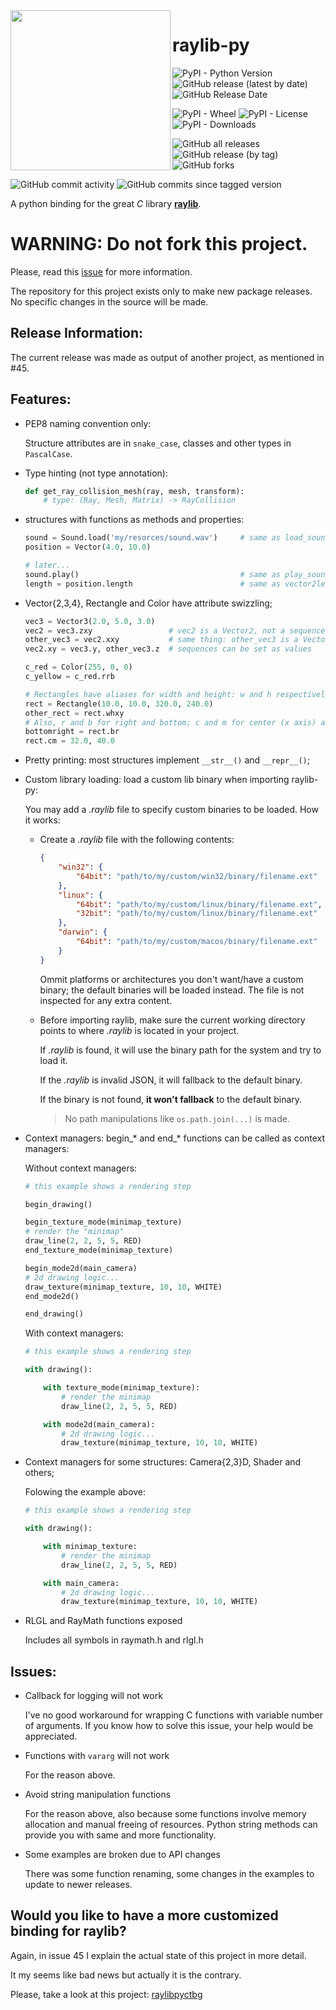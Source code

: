 

<img align="left" src="https://github.com/overdev/raylib-py/blob/master/logo/raylib-py_256x256.png" width=256>

# raylib-py

![PyPI - Python Version](https://img.shields.io/pypi/pyversions/raylib-py?style=plastic)
![GitHub release (latest by date)](https://img.shields.io/github/v/release/overdev/raylib-py?style=plastic)
![GitHub Release Date](https://img.shields.io/github/release-date/overdev/raylib-py?style=plastic)

![PyPI - Wheel](https://img.shields.io/pypi/wheel/raylib-py?style=plastic)
![PyPI - License](https://img.shields.io/pypi/l/raylib-py?style=plastic)
![PyPI - Downloads](https://img.shields.io/pypi/dd/raylib-py?label=PyPI%20Downloads&style=plastic)

![GitHub all releases](https://img.shields.io/github/downloads/overdev/raylib-py/total?style=plastic)
![GitHub release (by tag)](https://img.shields.io/github/downloads/overdev/raylib-py/v4.5.0.post2/total?style=plastic)
![GitHub forks](https://img.shields.io/github/forks/overdev/raylib-py?style=social)

![GitHub commit activity](https://img.shields.io/github/commit-activity/m/overdev/raylib-py?style=plastic)
![GitHub commits since tagged version](https://img.shields.io/github/commits-since/overdev/raylib-py/v4.5.0.post2?style=plastic)

A python binding for the great _C_ library **[raylib](https://github.com/raysan5/raylib)**.


# WARNING: Do not fork this project.

Please, read this [issue](https://github.com/overdev/raylib-py/issues/45) for more information.

The repository for this project exists only to make new package releases.
No specific changes in the source will be made.

## Release Information:

The current release was made as output of another project, as mentioned in #45.

## Features:
- PEP8 naming convention only:

    Structure attributes are in `snake_case`, classes and other types in `PascalCase`.

- Type hinting (not type annotation):

    ```python
    def get_ray_collision_mesh(ray, mesh, transform):
        # type: (Ray, Mesh, Matrix) -> RayCollision
    ```

- structures with functions as methods and properties:

    ```python
    sound = Sound.load('my/resorces/sound.wav')     # same as load_sound(...)
    position = Vector(4.0, 10.0)

    # later...
    sound.play()                                    # same as play_sound(sound)
    length = position.length                        # same as vector2length(position); uses raymath.h functions
    ```
    
- Vector{2,3,4}, Rectangle and Color have attribute swizzling;

    ```python
    vec3 = Vector3(2.0, 5.0, 3.0)
    vec2 = vec3.zxy                 # vec2 is a Vector2, not a sequence type
    other_vec3 = vec2.xxy           # same thing: other_vec3 is a Vector3
    vec2.xy = vec3.y, other_vec3.z  # sequences can be set as values

    c_red = Color(255, 0, 0)
    c_yellow = c_red.rrb

    # Rectangles have aliases for width and height: w and h respectively
    rect = Rectangle(10.0, 10.0, 320.0, 240.0)
    other_rect = rect.whxy
    # Also, r and b for right and bottom; c and m for center (x axis) and middle (y axis)
    bottomright = rect.br
    rect.cm = 32.0, 40.0
    ```

- Pretty printing: most structures implement `__str__()` and `__repr__()`;

- Custom library loading: load a custom lib binary when importing raylib-py:

    You may add a *.raylib* file to specify custom binaries to be loaded. How it works:

    - Create a *.raylib* file with the following contents:

        ```json
        {
            "win32": {
                "64bit": "path/to/my/custom/win32/binary/filename.ext"
            },
            "linux": {
                "64bit": "path/to/my/custom/linux/binary/filename.ext",
                "32bit": "path/to/my/custom/linux/binary/filename.ext"
            },
            "darwin": {
                "64bit": "path/to/my/custom/macos/binary/filename.ext"
            }
        }
        ```

        Ommit platforms or architectures you don't want/have a custom binary; the default binaries will be loaded instead. The file is not inspected for any extra content.

    - Before importing raylib, make sure the current working directory points to where *.raylib* is located in your project.

        If *.raylib* is found, it will use the binary path for the system and try to load it.

        If the *.raylib* is invalid JSON, it will fallback to the default binary.

        If the binary is not found, **it won't fallback** to the default binary.

        > No path manipulations like `os.path.join(...)` is made.

- Context managers: begin_* and end_* functions can be called as context managers:

    Without context managers:

    ```python
    # this example shows a rendering step

    begin_drawing()

    begin_texture_mode(minimap_texture)
    # render the "minimap"
    draw_line(2, 2, 5, 5, RED)
    end_texture_mode(minimap_texture)

    begin_mode2d(main_camera)
    # 2d drawing logic...
    draw_texture(minimap_texture, 10, 10, WHITE)
    end_mode2d()

    end_drawing()
    ```

    With context managers:

    ```python
    # this example shows a rendering step

    with drawing():

        with texture_mode(minimap_texture):
            # render the minimap
            draw_line(2, 2, 5, 5, RED)

        with mode2d(main_camera):
            # 2d drawing logic...
            draw_texture(minimap_texture, 10, 10, WHITE)
    ```

- Context managers for some structures: Camera{2,3}D, Shader and others;

    Folowing the example above:
    ```python
    # this example shows a rendering step

    with drawing():

        with minimap_texture:
            # render the minimap
            draw_line(2, 2, 5, 5, RED)

        with main_camera:
            # 2d drawing logic...
            draw_texture(minimap_texture, 10, 10, WHITE)
    ```

- RLGL and RayMath functions exposed

    Includes all symbols in raymath.h and rlgl.h


## Issues:
- Callback for logging will not work

    I've no good workaround for wrapping C functions with variable number of arguments.
    If you know how to solve this issue, your help would be appreciated.

- Functions with `vararg` will not work

    For the reason above.

- Avoid string manipulation functions

    For the reason above, also because some functions involve memory allocation and manual freeing of resources. Python string methods can provide you with same and more functionality.

- Some examples are broken due to API changes

    There was some function renaming, some changes in the examples to update to newer releases.

## Would you like to have a more customized binding for raylib?

Again, in issue 45 I explain the actual state of this project in more detail.

It my seems like bad news but actually it is the contrary.

Please, take a look at this project: [raylibpyctbg](https://github.com/overdev/raylibpyctbg)